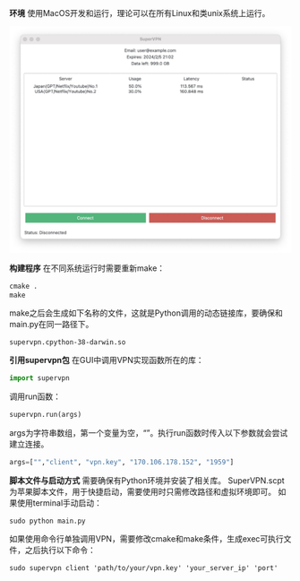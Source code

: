 
**环境**
使用MacOS开发和运行，理论可以在所有Linux和类unix系统上运行。
<p align="center">
    <img src="images/GUI.jpg"/> <br />
</p>

**构建程序**
在不同系统运行时需要重新make：
```shell
cmake .
make
```
make之后会生成如下名称的文件，这就是Python调用的动态链接库，要确保和main.py在同一路径下。
```
supervpn.cpython-38-darwin.so
```
**引用supervpn包**
在GUI中调用VPN实现函数所在的库：
```python
import supervpn
```
调用run函数：
```python
supervpn.run(args)
```
args为字符串数组，第一个变量为空，“”。执行run函数时传入以下参数就会尝试建立连接。
```python
args=["","client", "vpn.key", "170.106.178.152", "1959"]
```
**脚本文件与启动方式**
需要确保有Python环境并安装了相关库。
SuperVPN.scpt为苹果脚本文件，用于快捷启动，需要使用时只需修改路径和虚拟环境即可。
如果使用terminal手动启动：
```
sudo python main.py
```
如果使用命令行单独调用VPN，需要修改cmake和make条件，生成exec可执行文件，之后执行以下命令：
```
sudo supervpn client 'path/to/your/vpn.key' 'your_server_ip' 'port'
```

